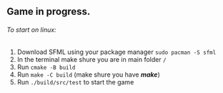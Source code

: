 ## Game in progress.

###### To start on linux:
1. Download SFML using your package manager `sudo pacman -S sfml`
2. In the terminal make shure you are in main folder `/`
3. Run `cmake -B build`
4. Run `make -C build` (make shure you have ***make***)
5. Run `./build/src/test` to start the game

